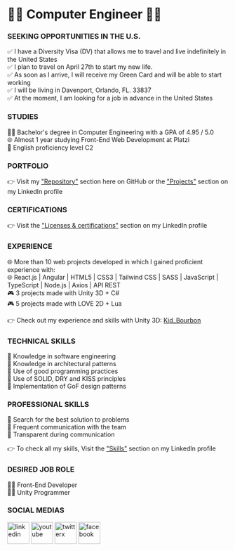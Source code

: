 # 👨‍💻  Computer Engineer  👨‍💻

### SEEKING OPPORTUNITIES IN THE U.S.
✅ I have a Diversity Visa (DV) that allows me to travel and live indefinitely in the United States<br/>
✅ I plan to travel on April 27th to start my new life.<br/>
✅ As soon as I arrive, I will receive my Green Card and will be able to start working<br/>
✅ I will be living in Davenport, Orlando, FL. 33837<br/>
✅ At the moment, I am looking for a job in advance in the United States<br/>

### STUDIES
👨‍🎓 Bachelor's degree in Computer Engineering with a GPA of 4.95 / 5.0<br/>
🌐 Almost 1 year studying Front-End Web Development at Platzi<br/>
🗽 English proficiency level C2<br/>

### PORTFOLIO
👉 Visit my ["Repository"](https://github.com/KidBourbon?tab=repositories) section here on GitHub or the ["Projects"](https://www.linkedin.com/in/leonardo-collazo-klenina/details/projects/) section on my LinkedIn profile

### CERTIFICATIONS
👉 Visit the ["Licenses & certifications"](https://www.linkedin.com/in/leonardo-collazo-klenina/details/certifications/) section on my LinkedIn profile

### EXPERIENCE
🌐 More than 10 web projects developed in which I gained proficient experience with:<br/>
🌐 React.js | Angular | HTML5 | CSS3 | Tailwind CSS | SASS | JavaScript | TypeScript | Node.js | Axios | API REST<br/>
🎮 3 projects made with Unity 3D + C#<br/>
🎮 5 projects made with LOVE 2D + Lua<br/>

👉 Check out my experience and skills with Unity 3D: [Kid_Bourbon](https://learn.unity.com/u/kidbourbon)

### TECHNICAL SKILLS
🏅 Knowledge in software engineering<br/>
🏅 Knowledge in architectural patterns<br/>
🏅 Use of good programming practices<br/>
🏅 Use of SOLID, DRY and KISS principles<br/>
🏅 Implementation of GoF design patterns<br/>

### PROFESSIONAL SKILLS
🏅 Search for the best solution to problems<br/>
🏅 Frequent communication with the team<br/>
🏅 Transparent during communication<br/>

👉 To check all my skills, Visit the ["Skills"](https://www.linkedin.com/in/leonardo-collazo-klenina/details/skills/) section on my LinkedIn profile

### DESIRED JOB ROLE
👨‍💻 Front-End Developer<br/>
👨‍💻 Unity Programmer<br/>

### SOCIAL MEDIAS
<a href="https://www.linkedin.com/in/leonardo-collazo-klenina" target="_blank"> <img src="https://img.icons8.com/fluency/48/linkedin.png" alt="linkedin" width="50" height="50"/></a>
<a href="https://www.youtube.com/channel/UCUVv_L27fI0xbvdScYOGm2A" target="_blank"> <img src="https://img.icons8.com/3d-fluency/94/youtube-play.png" alt="youtube" width="50" height="50"/></a>
<a href="https://twitter.com/KidBourbon6" target="_blank"> <img width="50" height="50" src="https://img.icons8.com/color/48/twitterx.png" alt="twitterx"/></a>
<a href="https://www.facebook.com/leonardo.collazo.klenina" target="_blank"> <img src="https://img.icons8.com/fluency/48/facebook-new.png" alt="facebook" width="50" height="50"/></a>

